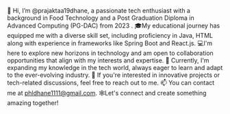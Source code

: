 👋 Hi, I’m @prajaktaa19dhane, a passionate tech enthusiast with a background in Food Technology and a Post Graduation Diploma in Advanced Computing (PG-DAC) from 2023 . 
🎓My educational journey has equipped me with a diverse skill set, including proficiency in Java, HTML along with experience in frameworks like Spring Boot and React.js. 
💻I'm here to explore new horizons in technology and am open to collaboration opportunities that align with my interests and expertise. 
🌱 Currently, I'm expanding my knowledge in the tech world, always eager to learn and adapt to the ever-evolving industry. 
💞️ If you're interested in innovative projects or tech-related discussions, feel free to reach out to me. 
📫 You can contact me at phldhane1111@gmail.com. 
🕸Let's connect and create something amazing together!
